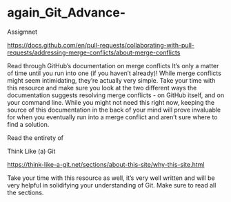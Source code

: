 # again_Git_Advance-

Assigmnet 

https://docs.github.com/en/pull-requests/collaborating-with-pull-requests/addressing-merge-conflicts/about-merge-conflicts    



Read through GitHub’s documentation on merge conflicts
It’s only a matter of time until you run into one (if you haven’t already)! While merge conflicts might seem intimidating, they’re actually very simple. Take your time with this resource and make sure you look at the two different ways the documentation suggests resolving merge conflicts - on GitHub itself, and on your command line. While you might not need this right now, keeping the source of this documentation in the back of your mind will prove invaluable for when you eventually run into a merge conflict and aren’t sure where to find a solution.



Read the entirety of 

Think Like (a) Git

https://think-like-a-git.net/sections/about-this-site/why-this-site.html 


Take your time with this resource as well, it’s very well written and will be very helpful in solidifying your understanding of Git. Make sure to read all the sections.
